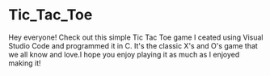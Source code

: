 # Tic_Tac_Toe

Hey everyone! Check out this simple Tic Tac Toe game I ceated using Visual Studio Code and programmed it in C. It's the classic X's and O's game that we all know and love.I hope you enjoy playing it as much as I enjoyed making it!
